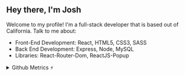 ## Hey there, I'm Josh

Welcome to my profile! I'm a full-stack developer that is based out of California. Talk to me about: 
* Front-End Development: React, HTML5, CSS3, SASS
* Back End Development: Express, Node, MySQL
* Libraries: React-Router-Dom, ReactJS-Popup

<p align="center">
  <a href="https://skillicons.dev/%22%3E
    <img src="https://skillicons.dev/icons?i=react,redux,html,css,sass,js,nodejs,express,mysql,git,figma" />
  </a>
</p>

<details>
<summary>Github Metrics ⚡</summary>

<p align="center">
    <img src="/github-metrics.svg" />
</p>
</details>
